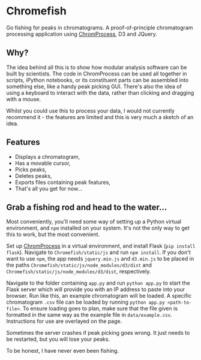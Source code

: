 # Chromefish

Go fishing for peaks in chromatograms. A proof-of-principle chromatogram processing application using [ChromProcess](https://github.com/Will-Robin/ChromProcess), D3 and JQuery.

## Why?

The idea behind all this is to show how modular analysis software can be built by scientists. The code in ChromProcess can be used all together in scripts, iPython notebooks, or its constituent parts can be assembled into something else, like a handy peak picking GUI. There's also the idea of using a keyboard to interact with the data, rather than clicking and dragging with a mouse.

Whilst you could use this to process your data, I would not currently recommend it - the features are limited and this is very much a sketch of an idea.

## Features

- Displays a chromatogram,
- Has a movable cursor,
- Picks peaks,
- Deletes peaks,
- Exports files containing peak features,
- That's all you get for now...

## Grab a fishing rod and head to the water...

Most conveniently, you'll need some way of setting up a Python virtual environment, and `npm` installed on your system. It's not the only way to get this to work, but the most convenient.

Set up [ChromProcess](https://github.com/Will-Robin/ChromProcess) in a virtual environment, and install Flask (`pip install flask`). Navigate to `Chromefish/static/js` and run `npm install`. If you don't want to use `npm`, the app needs `jquery.min.js` and `d3.min.js` to be placed in the paths `Chromefish/static/js/node_modules/d3/dist` and `Chromefish/static/js/node_modules/d3/dist`, respectively.

Navigate to the folder containing `app.py` and run `python app.py` to start the Flask server which will provide you with an IP address to paste into your browser. Run like this, an example chromatogram will be loaded. A specific chromatogram `.csv` file can be loaded by running `python app.py <path-to-file>`. To ensure loading goes to plan, make sure that the file given is formatted in the same way as the example file in `data/example.csv`. Instructions for use are overlayed on the page.

Sometimes the server crashes if peak picking goes wrong. It just needs to be restarted, but you will lose your peaks.

To be honest, I have never even been fishing.
